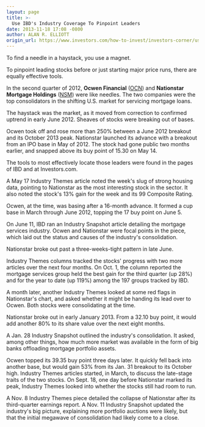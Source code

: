 ```yaml
---
layout: page
title: >-
  Use IBD's Industry Coverage To Pinpoint Leaders
date: 2013-11-18 17:08 -0800
author: ALAN R. ELLIOTT
origin_url: https://www.investors.com/how-to-invest/investors-corner/use-ibd-to-find-winning-stocks/
---
```


To find a needle in a haystack, you use a magnet.

To pinpoint leading stocks before or just starting major price runs, there are equally effective tools.

In the second quarter of 2012, **Ocwen Financial** ([OCN](https://research.investors.com/quote.aspx?symbol=OCN)) and **Nationstar Mortgage Holdings** ([NSM](https://research.investors.com/quote.aspx?symbol=NSM)) were like needles. The two companies were the top consolidators in the shifting U.S. market for servicing mortgage loans.

The haystack was the market, as it moved from correction to confirmed uptrend in early June 2012. Sheaves of stocks were breaking out of bases.

Ocwen took off and rose more than 250% between a June 2012 breakout and its October 2013 peak. Nationstar launched its advance with a breakout from an IPO base in May of 2012. The stock had gone public two months earlier, and snapped above its buy point of 15.30 on May 14.

The tools to most effectively locate those leaders were found in the pages of IBD and at Investors.com.

A May 17 Industry Themes article noted the week's slug of strong housing data, pointing to Nationstar as the most interesting stock in the sector. It also noted the stock's 13% gain for the week and its 99 Composite Rating.

Ocwen, at the time, was basing after a 16-month advance. It formed a cup base in March through June 2012, topping the 17 buy point on June 5.

On June 11, IBD ran an Industry Snapshot article detailing the mortgage services industry. Ocwen and Nationstar were focal points in the piece, which laid out the status and causes of the industry's consolidation.

Nationstar broke out past a three-weeks-tight pattern in late June.

Industry Themes columns tracked the stocks' progress with two more articles over the next four months. On Oct. 1, the column reported the mortgage services group held the best gain for the third quarter (up 28%) and for the year to date (up 119%) among the 197 groups tracked by IBD.

A month later, another Industry Themes looked at some red flags in Nationstar's chart, and asked whether it might be handing its lead over to Ocwen. Both stocks were consolidating at the time.

Nationstar broke out in early January 2013. From a 32.10 buy point, it would add another 80% to its share value over the next eight months.

A Jan. 28 Industry Snapshot outlined the industry's consolidation. It asked, among other things, how much more market was available in the form of big banks offloading mortgage portfolio assets.

Ocwen topped its 39.35 buy point three days later. It quickly fell back into another base, but would gain 53% from its Jan. 31 breakout to its October high. Industry Themes articles started, in March, to discuss the late-stage traits of the two stocks. On Sept. 18, one day before Nationstar marked its peak, Industry Themes looked into whether the stocks still had room to run.

A Nov. 8 Industry Themes piece detailed the collapse of Nationstar after its third-quarter earnings report. A Nov. 11 Industry Snapshot updated the industry's big picture, explaining more portfolio auctions were likely, but that the initial megawave of consolidation had likely come to a close.
